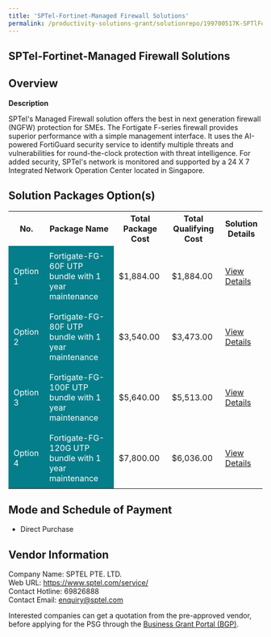 ```yaml
---
title: 'SPTel-Fortinet-Managed Firewall Solutions'
permalink: /productivity-solutions-grant/solutionrepo/199700517K-SPTlFortntMngd-Frwll-SLNs-G
---
```


## SPTel-Fortinet-Managed Firewall Solutions

## Overview

**Description**

SPTel's Managed Firewall solution offers the best in next generation firewall (NGFW) protection for SMEs. The Fortigate F-series firewall provides superior performance with a simple management interface. It uses the AI-powered FortiGuard security service to identify multiple threats and vulnerabilities for round-the-clock protection with threat intelligence. For added security, SPTel's network is monitored and supported by a 24 X 7 Integrated Network Operation Center located in Singapore.

## Solution Packages Option(s)

<table>
<tr>
<th><b>No.</b></th>
<th><b>Package Name</b></th>
<th><b>Total Package Cost</b></th>
<th><b>Total Qualifying Cost</b></th>
<th><b>Solution Details</b></th>
</tr>
<tr>
<td style='padding: 10px; background-color: #037E8A; color: #FFFFFF;'>Option 1</td>
<td style='padding: 10px; background-color: #037E8A; color: #FFFFFF;'>Fortigate-FG-60F UTP bundle with 1 year maintenance</td>
<td style='padding: 10px;'>$1,884.00</td>
<td style='padding: 10px;'>$1,884.00</td>
<td style='padding: 10px;'><a href='/images/psg/199700517K_20240288_01042025_Desensitised_Annex3_Part1.pdf' target='_blank'>View Details</a></td>
</tr>
<tr>
<td style='padding: 10px; background-color: #037E8A; color: #FFFFFF;'>Option 2</td>
<td style='padding: 10px; background-color: #037E8A; color: #FFFFFF;'>Fortigate-FG-80F UTP bundle with 1 year maintenance</td>
<td style='padding: 10px;'>$3,540.00</td>
<td style='padding: 10px;'>$3,473.00</td>
<td style='padding: 10px;'><a href='/images/psg/199700517K_20240288_01042025_Desensitised_Annex3_Part2.pdf' target='_blank'>View Details</a></td>
</tr>
<tr>
<td style='padding: 10px; background-color: #037E8A; color: #FFFFFF;'>Option 3</td>
<td style='padding: 10px; background-color: #037E8A; color: #FFFFFF;'>Fortigate-FG-100F UTP bundle with 1 year maintenance</td>
<td style='padding: 10px;'>$5,640.00</td>
<td style='padding: 10px;'>$5,513.00</td>
<td style='padding: 10px;'><a href='/images/psg/199700517K_20240288_01042025_Desensitised_Annex3_Part3.pdf' target='_blank'>View Details</a></td>
</tr>
<tr>
<td style='padding: 10px; background-color: #037E8A; color: #FFFFFF;'>Option 4</td>
<td style='padding: 10px; background-color: #037E8A; color: #FFFFFF;'>Fortigate-FG-120G UTP bundle with 1 year maintenance</td>
<td style='padding: 10px;'>$7,800.00</td>
<td style='padding: 10px;'>$6,036.00</td>
<td style='padding: 10px;'><a href='/images/psg/199700517K_20240288_01042025_Desensitised_Annex3_Part4.pdf' target='_blank'>View Details</a></td>
</tr>
</table>

## Mode and Schedule of Payment

 - Direct Purchase

## Vendor Information

 Company Name: SPTEL PTE. LTD.<br>Web URL: https://www.sptel.com/service/ <br>Contact Hotline: 69826888 <br>Contact Email: enquiry@sptel.com <br>

Interested companies can get a quotation from the pre-approved vendor, before applying for the PSG through the <a href='https://www.businessgrants.gov.sg/' target='_blank' rel='noopener'>Business Grant Portal (BGP)</a>.

<script src="/jquery/resize-tables.js"></script>
